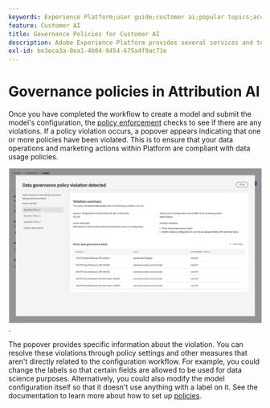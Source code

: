 ```yaml
---
keywords: Experience Platform;user guide;customer ai;popular topics;access controls;create model;
feature: Customer AI
title: Governance Policies for Customer AI
description: Adobe Experience Platform provides several services and tools that allow you to confidently control your collected experience data.
exl-id: be3eca3a-0ea1-4b84-9454-675a4f9ac71e
---
```

# Governance policies in Attribution AI

Once you have completed the workflow to create a model and submit the model's configuration, the [policy enforcement](/help/data-governance/enforcement/auto-enforcement.md) checks to see if there are any violations. If a policy violation occurs, a popover appears indicating that one or more policies have been violated. This is to ensure that your data operations and marketing actions within Platform are compliant with data usage policies. 

![A popover displaying information about the policy violation](../images/user-guide/policy-violation-popover-cai.png).

The popover provides specific information about the violation. You can resolve these violations through policy settings and other measures that aren't directly related to the configuration workflow. For example, you could change the labels so that certain fields are allowed to be used for data science purposes. Alternatively, you could also modify the model configuration itself so that it doesn't use anything with a label on it. See the documentation to learn more about how to set up [policies](/help/data-governance/policies/overview.md).
